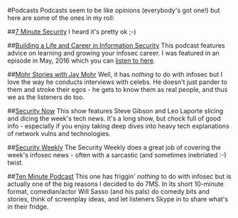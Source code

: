 #Podcasts
Podcasts seem to be like opinions (everybody's got one!) but here are some of the ones in my roll:

##[7 Minute Security](http://7ms.us)
I heard it's pretty ok ;-)

##[Building a Life and Career in Information Security](http://jayschulman.com) 
This podcast features advice on learning and growing your infosec career.  I was featured in an episode in May, 2016 which you can [listen to here](https://www.jayschulman.com/brian-johnson/).

##[Mohr Stories with Jay Mohr](http://www.jaymohr.com) 
Well, it has *nothing* to do with infosec but I love the way he conducts interviews with celebs.  He doesn't just pander to them and stroke their egos - he gets to know them as real people, and thus we as the listeners do too.

##[Security Now](https://twit.tv/sn)
This show features Steve Gibson and Leo Laporte slicing and dicing the week's tech news.  It's a long show, but chock full of good info - especially if you enjoy taking deep dives into heavy tech explanations of network vulns and technologies.

##[Security Weekly](https://securityweekly.com) 
The Security Weekly does a great job of covering the week's infosec news - often with a sarcastic (and sometimes inebriated :-) twist.

##[Ten Minute Podcast](http://tenminutepodcast.com)
This one has friggin' *nothing* to do with infosec but is actually one of the big reasons I decided to do 7MS.  In its short 10-minute format, comedian/actor Will Sasso (and his pals) do comedy bits and stories, think of screenplay ideas, and let listeners Skype in to share what's in their fridge.  